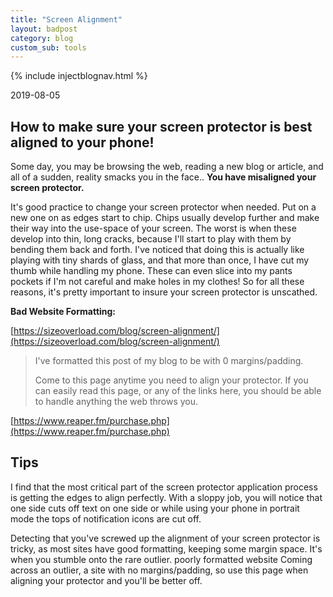 ```yaml
---
title: "Screen Alignment"
layout: badpost
category: blog
custom_sub: tools
---
```

{% include injectblognav.html %}

2019-08-05
<!-- layout only to be used for screen-alignment.md -->
<!-- Delete all this nonsense?? badpost.html, badhead.html and screen-alignment.md, .bad-wrapper and .bad-headerLinks  -->

## How to make sure your screen protector is best aligned to your phone!

Some day, you may be browsing the web, reading a new blog or article, and all of a sudden, reality smacks you in the face.. **You have misaligned your screen protector.**

It's good practice to change your screen protector when needed. Put on a new one on as edges start to chip. Chips usually develop further and make their way into the use-space of your screen. The worst is when these develop into thin, long cracks, because I'll start to play with them by bending them back and forth. I've noticed that doing this is actually like playing with tiny shards of glass, and that more than once, I have cut my thumb while handling my phone. These can even slice into my pants pockets if I'm not careful and make holes in my clothes! So for all these reasons, it's pretty important to insure your screen protector is unscathed.

**Bad Website Formatting:**

[https://sizeoverload.com/blog/screen-alignment/](https://sizeoverload.com/blog/screen-alignment/)

> I've formatted this post of my blog to be with 0 margins/padding.
>
> Come to this page anytime you need to align your protector. If you can easily read this page, or any of the links here, you should be able to handle anything the web throws you.
>

[https://www.reaper.fm/purchase.php](https://www.reaper.fm/purchase.php)

## Tips

I find that the most critical part of the screen protector application process is getting the edges to align perfectly. With a sloppy job, you will notice that one side cuts off text on one side or while using your phone in portrait mode the tops of notification icons are cut off.

Detecting that you've screwed up the alignment of your screen protector is tricky, as most sites have good formatting, keeping some margin space. It's when you stumble onto the rare outlier. poorly formatted website
Coming across an outlier, a site with no margins/padding, so use this page when aligning your protector and you'll be better off.
